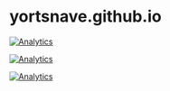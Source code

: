 # yortsnave.github.io

[![Analytics](https://ga-beacon.appspot.com/UA-71307920-1/chromeskel_a/readme)](https://github.com/yortsnave/yortsnave.github.io)


[![Analytics](https://ga-beacon.appspot.com/UA-35713076-3/yortsnave/yortsnave.github.io)](https://github.com/igrigorik/ga-beacon)

[![Analytics](https://ga-beacon.appspot.com/UA-35713076-3/yortsnave/yortsnave.github.io)](https://github.com/yortsnave/yortsnave.github.io)

